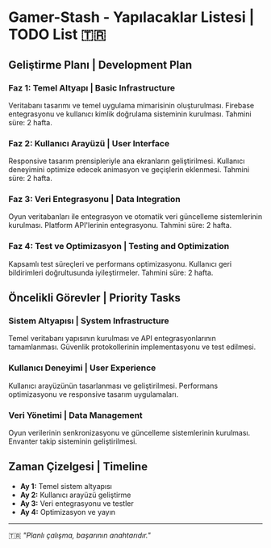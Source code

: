 # Gamer-Stash - Yapılacaklar Listesi | TODO List 🇹🇷

## Geliştirme Planı | Development Plan

### Faz 1: Temel Altyapı | Basic Infrastructure
Veritabanı tasarımı ve temel uygulama mimarisinin oluşturulması. Firebase entegrasyonu ve kullanıcı kimlik doğrulama sisteminin kurulması. Tahmini süre: 2 hafta.

### Faz 2: Kullanıcı Arayüzü | User Interface
Responsive tasarım prensipleriyle ana ekranların geliştirilmesi. Kullanıcı deneyimini optimize edecek animasyon ve geçişlerin eklenmesi. Tahmini süre: 2 hafta.

### Faz 3: Veri Entegrasyonu | Data Integration
Oyun veritabanları ile entegrasyon ve otomatik veri güncelleme sistemlerinin kurulması. Platform API'lerinin entegrasyonu. Tahmini süre: 2 hafta.

### Faz 4: Test ve Optimizasyon | Testing and Optimization
Kapsamlı test süreçleri ve performans optimizasyonu. Kullanıcı geri bildirimleri doğrultusunda iyileştirmeler. Tahmini süre: 2 hafta.

## Öncelikli Görevler | Priority Tasks

### Sistem Altyapısı | System Infrastructure
Temel veritabanı yapısının kurulması ve API entegrasyonlarının tamamlanması. Güvenlik protokollerinin implementasyonu ve test edilmesi.

### Kullanıcı Deneyimi | User Experience
Kullanıcı arayüzünün tasarlanması ve geliştirilmesi. Performans optimizasyonu ve responsive tasarım uygulamaları.

### Veri Yönetimi | Data Management
Oyun verilerinin senkronizasyonu ve güncelleme sistemlerinin kurulması. Envanter takip sisteminin geliştirilmesi.

## Zaman Çizelgesi | Timeline
- **Ay 1:** Temel sistem altyapısı
- **Ay 2:** Kullanıcı arayüzü geliştirme
- **Ay 3:** Veri entegrasyonu ve testler
- **Ay 4:** Optimizasyon ve yayın

---
🇹🇷 *"Planlı çalışma, başarının anahtarıdır."*